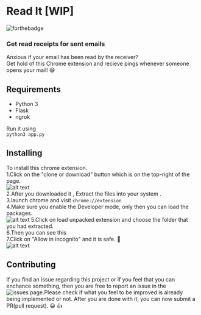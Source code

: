 # Read It  [WIP]

![forthebadge](http://forthebadge.com/images/badges/made-with-python.svg "Made with Python")

### **Get read receipts for sent emails**
Anxious if your email has been read by the receiver?  
Get hold of this Chrome extension and recieve pings whenever someone opens your mail! :smile:

## Requirements
* Python 3
* Flask
* ngrok 

Run it using  
`python3 app.py`
## Installing
To install this chrome extension. <br>
1.Click on the "clone or download" button which is on the top-right of the page.<br>
![alt text](https://github.com/nvinayvarma189/read-it/blob/master/img/pic1.png)<br>
2.After you downloaded it , Extract the files into your system .<br>
3.launch chrome and visit `chrome://extension`<br>
4.Make sure you enable the Developer mode, only then you can load the packages.<br>
![alt text](https://github.com/nvinayvarma189/read-it/blob/master/img/pic2.png)
5.Click on load unpacked extension and choose the folder that you had extracted.<br>
6.Then you can see this<br>
7.Click on "Allow in incognito" and it is safe. :100: <br>
![alt text](https://github.com/nvinayvarma189/read-it/blob/master/img/pic3.png)<br>

## Contributing
If you find an issue regarding this project or if you feel that you can enchance something, then you are free to report an issue in the ![issues page](https://github.com/dibyadas/read-it/issues "issues").Please check if what you feel to be improved is already being implemented or not. After you are done with it, you can now submit a PR(pull request). :grinning: :+1:<br>
